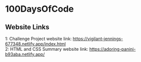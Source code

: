 ﻿# 100DaysOfCode
## Website Links
1: Challenge Project website link: https://vigilant-jennings-677348.netlify.app/index.html
<br>
2: HTML and CSS Summary website link: https://adoring-panini-b93aba.netlify.app/

